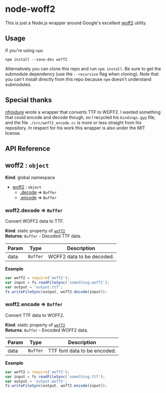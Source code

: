 # node-woff2

This is just a Node.js wrapper around Google's excellent
[woff2](https://github.com/google/woff2) utility.

## Usage

If you're using `npm`:

```
npm install --save-dev woff2
```

Alternatively you can clone this repo and run `npm install`. Be sure to get the
submodule dependency (use the `--recursive` flag when cloning). Note that you
can't install directly from this repo because `npm` doesn't understand
submodules.

## Special thanks

[nfroidure](https://github.com/nfroidure) wrote a wrapper that converts TTF to
WOFF2. I wanted something that could encode and decode though, so I recycled his
`bindings.gyp` file, and the file `./src/woff2_encode.cc` is more or less
straight from his repository. In respect for his work this wrapper is also under
the MIT license.

## API Reference

<a name="woff2"></a>

## woff2 : <code>object</code>

**Kind**: global namespace

* [woff2](#woff2) : <code>object</code>
  * [.decode](#woff2.decode) ⇒ <code>Buffer</code>
  * [.encode](#woff2.encode) ⇒ <code>Buffer</code>

<a name="woff2.decode"></a>

### woff2.decode ⇒ <code>Buffer</code>

Convert WOFF2 data to TTF.

**Kind**: static property of <code>[woff2](#woff2)</code>  
**Returns**: <code>Buffer</code> - Decoded TTF data.

| Param | Type                | Description               |
| ----- | ------------------- | ------------------------- |
| data  | <code>Buffer</code> | WOFF2 data to be decoded. |

**Example**

```js
var woff2 = require('woff2');
var input = fs.readFileSync('something.woff2');
var output = 'output.ttf';
fs.writeFileSync(output, woff2.decode(input));
```

<a name="woff2.encode"></a>

### woff2.encode ⇒ <code>Buffer</code>

Convert TTF data to WOFF2.

**Kind**: static property of <code>[woff2](#woff2)</code>  
**Returns**: <code>Buffer</code> - Encoded WOFF2 data.

| Param | Type                | Description                  |
| ----- | ------------------- | ---------------------------- |
| data  | <code>Buffer</code> | TTF font data to be encoded. |

**Example**

```js
var woff2 = require('woff2');
var input = fs.readFileSync('something.ttf');
var output = 'output.woff2';
fs.writeFileSync(output, woff2.encode(input));
```
